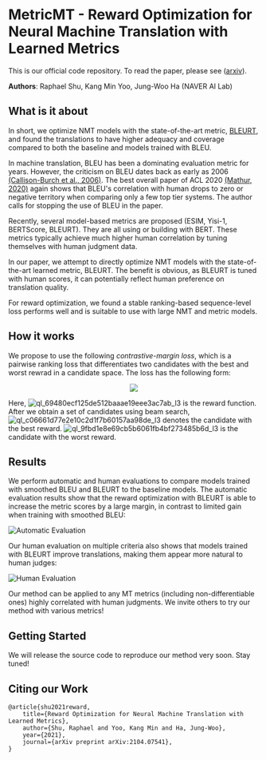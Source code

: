 # MetricMT - Reward Optimization for Neural Machine Translation with Learned Metrics

This is our official code repository. To read the paper, please see ([arxiv](https://arxiv.org/abs/2104.07541)).

**Authors**: Raphael Shu, Kang Min Yoo, Jung-Woo Ha (NAVER AI Lab)

## What is it about

In short, we optimize NMT models with the state-of-the-art metric, [BLEURT](https://ai.googleblog.com/2020/05/evaluating-natural-language-generation.html), and found the translations to have higher adequacy and coverage compared to both the baseline and models trained with BLEU.

In machine translation, BLEU has been a dominating evaluation metric for years. However, the criticism on BLEU dates back as early as 2006 [(Callison-Burch et al., 2006)](https://www.aclweb.org/anthology/E06-1032.pdf). The best overall paper of ACL 2020 [(Mathur, 2020)](https://www.aclweb.org/anthology/2020.acl-main.448.pdf) again shows that BLEU's correlation with human drops to zero or negative territory when comparing only a few top tier systems. The author calls for stopping the use of BLEU in the paper.

Recently, several model-based metrics are proposed (ESIM, Yisi-1, BERTScore, BLEURT). They are all using or building with BERT. These metrics typically achieve much higher human correlation by tuning themselves with human judgment data.

In our paper, we attempt to directly optimize NMT models with the state-of-the-art learned metric, BLEURT. The benefit is obvious, as BLEURT is tuned with human scores, it can potentially reflect human preference on translation quality.

For reward optimization, we found a stable ranking-based sequence-level loss performs well and is suitable to use with large NMT and metric models.

## How it works

We propose to use the following *contrastive-margin loss*, which is a pairwise ranking loss that differentiates two candidates with the best and worst rewrad in a candidate space. The loss has the following form:

<p align="center">
<img align="center" src="https://user-images.githubusercontent.com/1029280/114988251-173a9200-9ed1-11eb-8180-b59d839a876a.png" />
    </p>

Here, ![ql_69480ecf125de512baaae19eee3ac7ab_l3](https://user-images.githubusercontent.com/1029280/114988978-edce3600-9ed1-11eb-87c8-6331ed4b661f.png) is the reward function. After we obtain a set of candidates using beam search,  ![ql_c06661d77e2e10c2d1f7b60157aa98de_l3](https://user-images.githubusercontent.com/1029280/114988983-eeff6300-9ed1-11eb-832f-cc99d3bc1b58.png) denotes the candidate with the best reward. ![ql_9fbd1e8e69cb5b6061fb4bf273485b6d_l3](https://user-images.githubusercontent.com/1029280/114988981-ee66cc80-9ed1-11eb-9986-51154469fbc8.png) is the candidate with the worst reward.



## Results

We perform automatic and human evaluations to compare models trained with smoothed BLEU and BLEURT to the baseline models. The automatic evaluation results show that the reward optimization with BLEURT is able to increase the metric scores by a large margin, in contrast to limited gain when training with smoothed BLEU:

![Automatic Evaluation](https://user-images.githubusercontent.com/73585370/114983594-c5dbd400-9ecb-11eb-9996-dbe40010f57f.png)

Our human evaluation on multiple criteria also shows that models trained with BLEURT improve translations, making them appear more natural to human judges:

![Human Evaluation](https://user-images.githubusercontent.com/73585370/114983685-e1df7580-9ecb-11eb-8fde-a157de9b2aec.png)

Our method can be applied to any MT metrics (including non-differentiable ones) highly correlated with human judgments. We invite others to try our method with various metrics!

## Getting Started ##

We will release the source code to reproduce our method very soon. Stay tuned!

## Citing our Work ##

```
@article{shu2021reward,
    title={Reward Optimization for Neural Machine Translation with Learned Metrics},
    author={Shu, Raphael and Yoo, Kang Min and Ha, Jung-Woo},
    year={2021},
    journal={arXiv preprint arXiv:2104.07541},
}
```
